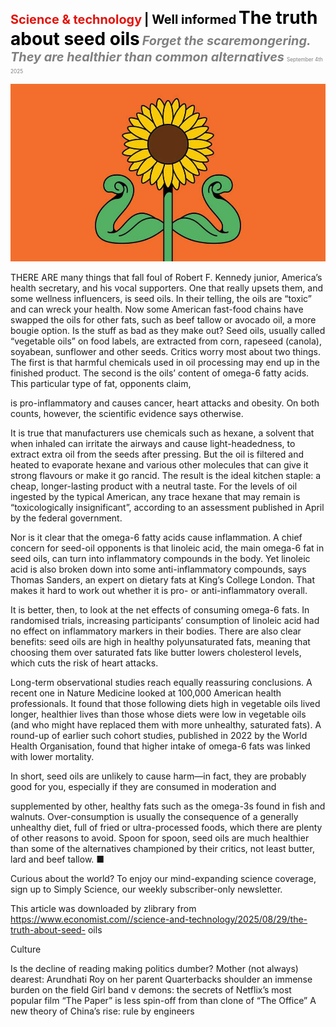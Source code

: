 <span style="color:#E3120B; font-size:14.9pt; font-weight:bold;">Science & technology</span> <span style="color:#000000; font-size:14.9pt; font-weight:bold;">| Well informed</span>
<span style="color:#000000; font-size:21.0pt; font-weight:bold;">The truth about seed oils</span>
<span style="color:#808080; font-size:14.9pt; font-weight:bold; font-style:italic;">Forget the scaremongering. They are healthier than common alternatives</span>
<span style="color:#808080; font-size:6.2pt;">September 4th 2025</span>

![](../images/067_The_truth_about_seed_oils/p0274_img01.jpeg)

THERE ARE many things that fall foul of Robert F. Kennedy junior, America’s health secretary, and his vocal supporters. One that really upsets them, and some wellness influencers, is seed oils. In their telling, the oils are “toxic” and can wreck your health. Now some American fast-food chains have swapped the oils for other fats, such as beef tallow or avocado oil, a more bougie option. Is the stuff as bad as they make out? Seed oils, usually called “vegetable oils” on food labels, are extracted from corn, rapeseed (canola), soyabean, sunflower and other seeds. Critics worry most about two things. The first is that harmful chemicals used in oil processing may end up in the finished product. The second is the oils’ content of omega-6 fatty acids. This particular type of fat, opponents claim,

is pro-inflammatory and causes cancer, heart attacks and obesity. On both counts, however, the scientific evidence says otherwise.

It is true that manufacturers use chemicals such as hexane, a solvent that when inhaled can irritate the airways and cause light-headedness, to extract extra oil from the seeds after pressing. But the oil is filtered and heated to evaporate hexane and various other molecules that can give it strong flavours or make it go rancid. The result is the ideal kitchen staple: a cheap, longer-lasting product with a neutral taste. For the levels of oil ingested by the typical American, any trace hexane that may remain is “toxicologically insignificant”, according to an assessment published in April by the federal government.

Nor is it clear that the omega-6 fatty acids cause inflammation. A chief concern for seed-oil opponents is that linoleic acid, the main omega-6 fat in seed oils, can turn into inflammatory compounds in the body. Yet linoleic acid is also broken down into some anti-inflammatory compounds, says Thomas Sanders, an expert on dietary fats at King’s College London. That makes it hard to work out whether it is pro- or anti-inflammatory overall.

It is better, then, to look at the net effects of consuming omega-6 fats. In randomised trials, increasing participants’ consumption of linoleic acid had no effect on inflammatory markers in their bodies. There are also clear benefits: seed oils are high in healthy polyunsaturated fats, meaning that choosing them over saturated fats like butter lowers cholesterol levels, which cuts the risk of heart attacks.

Long-term observational studies reach equally reassuring conclusions. A recent one in Nature Medicine looked at 100,000 American health professionals. It found that those following diets high in vegetable oils lived longer, healthier lives than those whose diets were low in vegetable oils (and who might have replaced them with more unhealthy, saturated fats). A round-up of earlier such cohort studies, published in 2022 by the World Health Organisation, found that higher intake of omega-6 fats was linked with lower mortality.

In short, seed oils are unlikely to cause harm—in fact, they are probably good for you, especially if they are consumed in moderation and

supplemented by other, healthy fats such as the omega-3s found in fish and walnuts. Over-consumption is usually the consequence of a generally unhealthy diet, full of fried or ultra-processed foods, which there are plenty of other reasons to avoid. Spoon for spoon, seed oils are much healthier than some of the alternatives championed by their critics, not least butter, lard and beef tallow. ■

Curious about the world? To enjoy our mind-expanding science coverage, sign up to Simply Science, our weekly subscriber-only newsletter.

This article was downloaded by zlibrary from https://www.economist.com//science-and-technology/2025/08/29/the-truth-about-seed- oils

Culture

Is the decline of reading making politics dumber? Mother (not always) dearest: Arundhati Roy on her parent Quarterbacks shoulder an immense burden on the field Girl band v demons: the secrets of Netflix’s most popular film “The Paper” is less spin-off from than clone of “The Office” A new theory of China’s rise: rule by engineers